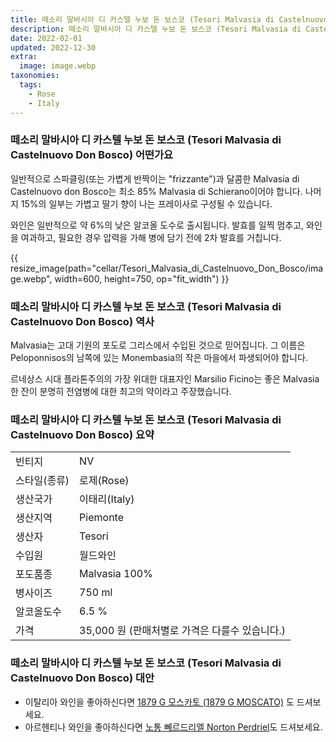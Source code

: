 ```yaml
---
title: 떼소리 말바시아 디 카스텔 누보 돈 보스코 (Tesori Malvasia di Castelnuovo Don Bosco) 는 이탈리아의 스위트 레드 또는 스파클링 스위트 레드 와인입니다.
description: 떼소리 말바시아 디 카스텔 누보 돈 보스코 (Tesori Malvasia di Castelnuovo Don Bosco) 는 Piedmont의 Asti 지방 북서쪽에 있는 Malvasia di Schierano(Malvasia Nera) 포도로 만든 스위트 레드 또는 스파클링 스위트 레드 와인입니다.
date: 2022-02-01
updated: 2022-12-30
extra:
  image: image.webp
taxonomies:
  tags:
    - Rose
    - Italy
---
```


### 떼소리 말바시아 디 카스텔 누보 돈 보스코 (Tesori Malvasia di Castelnuovo Don Bosco) 어떤가요

일반적으로 스파클링(또는 가볍게 반짝이는 "frizzante")과 달콤한 Malvasia di Castelnuovo don Bosco는 최소 85% Malvasia di Schierano이어야 합니다. 나머지 15%의 일부는 가볍고 딸기 향이 나는 프레이사로 구성될 수 있습니다.

와인은 일반적으로 약 6%의 낮은 알코올 도수로 출시됩니다. 발효를 일찍 멈추고, 와인을 여과하고, 필요한 경우 압력을 가해 병에 담기 전에 2차 발효를 거칩니다.

<!-- more -->

{{ resize_image(path="cellar/Tesori_Malvasia_di_Castelnuovo_Don_Bosco/image.webp", width=600, height=750, op="fit_width") }}

### 떼소리 말바시아 디 카스텔 누보 돈 보스코 (Tesori Malvasia di Castelnuovo Don Bosco) 역사

Malvasia는 고대 기원의 포도로 그리스에서 수입된 것으로 믿어집니다. 그 이름은 Peloponnisos의 남쪽에 있는 Monembasia의 작은 마을에서 파생되어야 합니다.

르네상스 시대 플라톤주의의 가장 위대한 대표자인 Marsilio Ficino는 좋은 Malvasia 한 잔이 분명히 전염병에 대한 최고의 약이라고 주장했습니다.


### 떼소리 말바시아 디 카스텔 누보 돈 보스코 (Tesori Malvasia di Castelnuovo Don Bosco) 요약

|           |                                                    |  
| --------- | -------------------------------------------------- |
|빈티지  | NV |
|스타일(종류)  | 로제(Rose) |
|생산국가 | 이태리(Italy) |
|생산지역 | Piemonte |
|생산자  | Tesori |
|수입원  | 월드와인 |
|포도품종 | Malvasia 100% |
|병사이즈 | 750 ml |
|알코올도수  | 6.5 % |
|가격 | 35,000 원 (판매처별로 가격은 다를수 있습니다.) |

### 떼소리 말바시아 디 카스텔 누보 돈 보스코 (Tesori Malvasia di Castelnuovo Don Bosco) 대안

* 이탈리아 와인을 좋아하신다면 [1879 G 모스카토 (1879 G MOSCATO)](@/cellar/1879G_MOSCATO/index.md) 도 드셔보세요.
* 아르헨티나 와인을 좋아하신다면 [노통 뻬르드리엘 Norton Perdriel](@/cellar/Norton_Perdriel/index.md)도 드셔보세요.